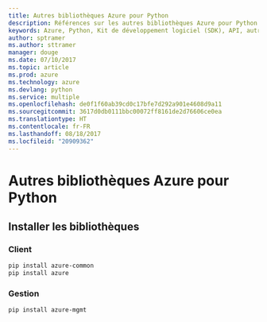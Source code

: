 ```yaml
---
title: Autres bibliothèques Azure pour Python
description: Références sur les autres bibliothèques Azure pour Python
keywords: Azure, Python, Kit de développement logiciel (SDK), API, autres
author: sptramer
ms.author: sttramer
manager: douge
ms.date: 07/10/2017
ms.topic: article
ms.prod: azure
ms.technology: azure
ms.devlang: python
ms.service: multiple
ms.openlocfilehash: de0f1f60ab39cd0c17bfe7d292a901e4608d9a11
ms.sourcegitcommit: 3617d0db0111bbc00072ff8161de2d76606ce0ea
ms.translationtype: HT
ms.contentlocale: fr-FR
ms.lasthandoff: 08/18/2017
ms.locfileid: "20909362"
---
```

# <a name="azure-other-libraries-for-python"></a>Autres bibliothèques Azure pour Python

## <a name="install-the-libraries"></a>Installer les bibliothèques
### <a name="client"></a>Client

```bash
pip install azure-common
pip install azure
```

### <a name="management"></a>Gestion

```bash
pip install azure-mgmt
```
